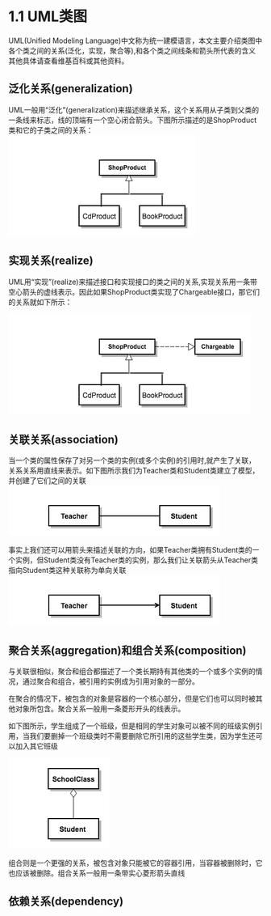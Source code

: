 # 1.1 UML类图

UML(Unified Modeling Language)中文称为统一建模语言，本文主要介绍类图中各个类之间的关系(泛化，实现，聚合等),和各个类之间线条和箭头所代表的含义其他具体请查看维基百科或其他资料。

## 泛化关系(generalization)

UML一般用“泛化”(generalization)来描述继承关系，这个关系用从子类到父类的一条线来标志，线的顶端有一个空心闭合箭头。下图所示描述的是ShopProduct类和它的子类之间的关系：
![](/assets/generalization.jpg)

## 实现关系(realize)

UML用“实现”(realize)来描述接口和实现接口的类之间的关系,实现关系用一条带空心箭头的虚线表示。因此如果ShopProduct类实现了Chargeable接口，那它们的关系就如下所示：

![](/assets/realize.jpg)

## 关联关系(association)
当一个类的属性保存了对另一个类的实例(或多个实例)的引用时,就产生了关联，关系关系用直线来表示。如下图所示我们为Teacher类和Student类建立了模型，并创建了它们之间的关联
![](/assets/association.jpg)

事实上我们还可以用箭头来描述关联的方向，如果Teacher类拥有Student类的一个实例，但Student类没有Teacher类的实例，那么我们让关联箭头从Teacher类指向Student类这种关联称为单向关联
![](/assets/单向关联.jpg)

## 聚合关系(aggregation)和组合关系(composition)
与关联很相似，聚合和组合都描述了一个类长期持有其他类的一个或多个实例的情况，通过聚合和组合，被引用的实例成为引用对象的一部分。

在聚合的情况下，被包含的对象是容器的一个核心部分，但是它们也可以同时被其他对象所包含。聚合关系一般用一条菱形开头的线表示。

如下图所示，学生组成了一个班级，但是相同的学生对象可以被不同的班级实例引用，当我们要删掉一个班级类时不需要删除它所引用的这些学生类，因为学生还可以加入其它班级

![](/assets/aggregation.jpg)

组合则是一个更强的关系，被包含对象只能被它的容器引用，当容器被删除时，它也应该被删除。组合关系一般用一条带实心菱形箭头直线

## 依赖关系(dependency)